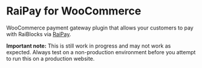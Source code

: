 # RaiPay for WooCommerce
WooCommerce payment gateway plugin that allows your customers to pay with RaiBlocks via [RaiPay](https://raipay.io/).

**Important note:** This is still work in progress and may not work as expected. Always test on a non-production environment before you attempt to run this on a production website.